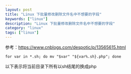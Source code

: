 ```yaml
---
layout: post
title: "Linux 下批量修改删除文件名中不想要的字段"
keywords: ["linux"]
description: "Linux 下批量修改删除文件名中不想要的字段"
category: "linux"
tags: ["linux"]
---
```


参考：https://www.cnblogs.com/despotic/p/13565615.html

```
for var in *.sh; do mv "$var" "${var%.sh}.php"; done
```
以下表示将当前目录下所有以sh结尾的换成php